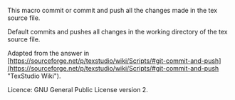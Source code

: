 This macro commit or commit and push all the changes made in the tex source file.

Default commits and pushes all changes in the working directory of the tex source file.

Adapted from the answer in [https://sourceforge.net/p/texstudio/wiki/Scripts/#git-commit-and-push](https://sourceforge.net/p/texstudio/wiki/Scripts/#git-commit-and-push "TexStudio Wiki").

Licence: GNU General Public License version 2.
